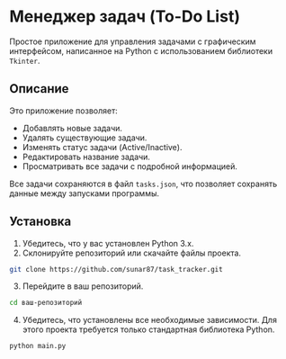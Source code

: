 # Менеджер задач (To-Do List)

Простое приложение для управления задачами с графическим интерфейсом, написанное на Python с использованием библиотеки `Tkinter`.

## Описание

Это приложение позволяет:
- Добавлять новые задачи.
- Удалять существующие задачи.
- Изменять статус задачи (Active/Inactive).
- Редактировать название задачи.
- Просматривать все задачи с подробной информацией.

Все задачи сохраняются в файл `tasks.json`, что позволяет сохранять данные между запусками программы.

## Установка

1. Убедитесь, что у вас установлен Python 3.x.
2. Склонируйте репозиторий или скачайте файлы проекта.

```bash
git clone https://github.com/sunar87/task_tracker.git
```
3. Перейдите в ваш репозиторий.

```bash
cd ваш-репозиторий
```

4. Убедитесь, что установлены все необходимые зависимости. Для этого проекта требуется только стандартная библиотека Python.

```bash
python main.py
```